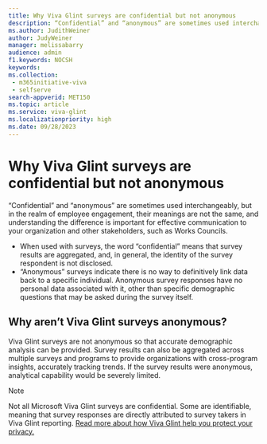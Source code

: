```yaml
---
title: Why Viva Glint surveys are confidential but not anonymous
description: “Confidential” and “anonymous” are sometimes used interchangeably, but in the realm of employee engagement, their meanings are not the same.
ms.author: JudithWeiner
author: JudyWeiner
manager: melissabarry
audience: admin
f1.keywords: NOCSH
keywords:  
ms.collection: 
 - m365initiative-viva
 - selfserve
search-appverid: MET150
ms.topic: article
ms.service: viva-glint
ms.localizationpriority: high
ms.date: 09/28/2023
---
```


# Why Viva Glint surveys are confidential but not anonymous

“Confidential” and “anonymous” are sometimes used interchangeably, but in the realm of employee engagement, their meanings are not the same, and understanding the difference is important for effective communication to your organization and other stakeholders, such as Works Councils.
-	When used with surveys, the word “confidential” means that survey results are aggregated, and, in general, the identity of the survey respondent is not disclosed.
-	“Anonymous” surveys indicate there is no way to definitively link data back to a specific individual. Anonymous survey responses have no personal data associated with it, other than specific demographic questions that may be asked during the survey itself.

## Why aren’t Viva Glint surveys anonymous? 
Viva Glint surveys are not anonymous so that accurate demographic analysis can be provided. Survey results can also be aggregated across multiple surveys and programs to provide organizations with cross-program insights, accurately tracking trends. If the survey results were anonymous, analytical capability would be severely limited.

> [!NOTE]
> Not all Microsoft Viva Glint surveys are confidential. Some are identifiable, meaning that survey responses are directly attributed to survey takers in Viva Glint reporting. [Read more about how Viva Glint help you protect your privacy.](/viva/glint/setup/viva-glint-survey-privacy)
